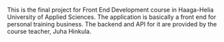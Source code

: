 This is the final project for Front End Development course in Haaga-Helia University of Applied Sciences.
The application is basically a front end for personal training business. The backend and API for it are provided by the course teacher, Juha Hinkula.

